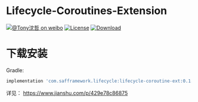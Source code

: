 # Lifecycle-Coroutines-Extension

[![@Tony沈哲 on weibo](https://img.shields.io/badge/weibo-%40Tony%E6%B2%88%E5%93%B2-blue.svg)](http://www.weibo.com/fengzhizi715)
[![License](https://img.shields.io/badge/license-Apache%202-lightgrey.svg)](https://www.apache.org/licenses/LICENSE-2.0.html)
[ ![Download](https://api.bintray.com/packages/fengzhizi715/maven/lifecycle-coroutine-ext/images/download.svg) ](https://bintray.com/fengzhizi715/maven/lifecycle-coroutine-ext/_latestVersion)

# 下载安装

Gradle:
```groovy
implementation 'com.safframework.lifecycle:lifecycle-coroutine-ext:0.1.0'
```

详见：
https://www.jianshu.com/p/429e78c86875
